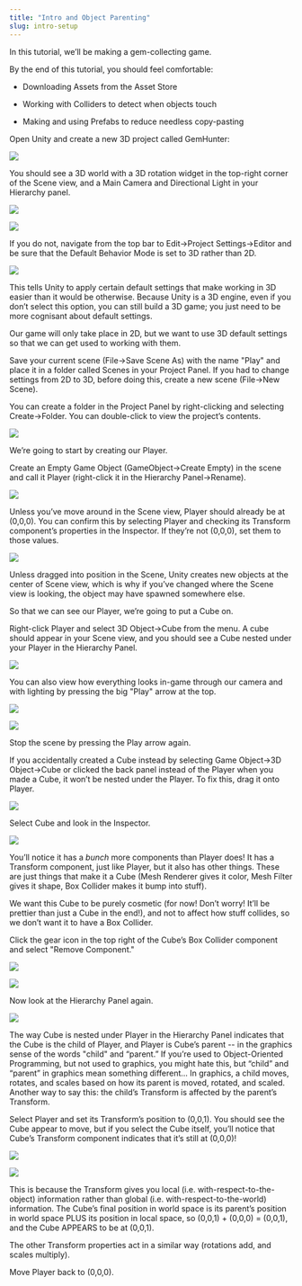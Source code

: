 ```yaml
---
title: "Intro and Object Parenting"
slug: intro-setup
---
```


In this tutorial, we’ll be making a gem-collecting game.

By the end of this tutorial, you should feel comfortable:

* Downloading Assets from the Asset Store

* Working with Colliders to detect when objects touch

* Making and using Prefabs to reduce needless copy-pasting

Open Unity and create a new 3D project called GemHunter:

![](../assets/image_0.png)

You should see a 3D world with a 3D rotation widget in the top-right corner of the Scene view, and a Main Camera and Directional Light in your Hierarchy panel.

![](../assets/image_1.png)

![](../assets/image_2.png)

If you do not, navigate from the top bar to Edit->Project Settings->Editor and be sure that the Default Behavior Mode is set to 3D rather than 2D.

![](../assets/image_3.png)

This tells Unity to apply certain default settings that make working in 3D easier than it would be otherwise.  Because Unity is a 3D engine, even if you don’t select this option, you can still build a 3D game; you just need to be more cognisant about default settings.

Our game will only take place in 2D, but we want to use 3D default settings so that we can get used to working with them.

Save your current scene (File->Save Scene As) with the name "Play" and place it in a folder called Scenes in your Project Panel.  If you had to change settings from 2D to 3D, before doing this, create a new scene (File->New Scene).

You can create a folder in the Project Panel by right-clicking and selecting Create->Folder.  You can double-click to view the project’s contents.

![](../assets/assets/image_4.png)

We’re going to start by creating our Player.

Create an Empty Game Object (GameObject->Create Empty) in the scene and call it Player (right-click it in the Hierarchy Panel->Rename).

![](../assets/image_5.png)

Unless you’ve move around in the Scene view, Player should already be at (0,0,0).  You can confirm this by selecting Player and checking its Transform component’s properties in the Inspector.  If they’re not (0,0,0), set them to those values.

![](../assets/image_6.png)

Unless dragged into position in the Scene, Unity creates new objects at the center of Scene view, which is why if you’ve changed where the Scene view is looking, the object may have spawned somewhere else.

So that we can see our Player, we’re going to put a Cube on.

Right-click Player and select 3D Object->Cube from the menu.  A cube should appear in your Scene view, and you should see a Cube nested under your Player in the Hierarchy Panel.

![](../assets/image_7.png)

You can also view how everything looks in-game through our camera and with lighting by pressing the big "Play" arrow at the top.

![](../assets/image_8.png)

![](../assets/image_9.png)

Stop the scene by pressing the Play arrow again.

If you accidentally created a Cube instead by selecting Game Object->3D Object->Cube or clicked the back panel instead of the Player when you made a Cube, it won’t be nested under the Player.  To fix this, drag it onto Player.

![](../assets/image_10.gif)

Select Cube and look in the Inspector.

![](../assets/image_11.png)

You’ll notice it has a *bunch* more components than Player does!  It has a Transform component, just like Player, but it also has other things.  These are just things that make it a Cube (Mesh Renderer gives it color, Mesh Filter gives it shape, Box Collider makes it bump into stuff).

We want this Cube to be purely cosmetic (for now!  Don’t worry!  It’ll be prettier than just a Cube in the end!), and not to affect how stuff collides, so we don’t want it to have a Box Collider.

Click the gear icon in the top right of the Cube’s Box Collider component and select "Remove Component."

![](../assets/image_12.png)

![](../assets/image_13.png)

Now look at the Hierarchy Panel again.

![](../assets/image_14.png)

The way Cube is nested under Player in the Hierarchy Panel indicates that the Cube is the child of Player, and Player is Cube’s parent -- in the graphics sense of the words "child" and “parent.”  If you’re used to Object-Oriented Programming, but not used to graphics, you might hate this, but “child” and “parent” in graphics mean something different...  In graphics, a child moves, rotates, and scales based on how its parent is moved, rotated, and scaled.  Another way to say this: the child’s Transform is affected by the parent’s Transform.

Select Player and set its Transform’s position to (0,0,1).  You should see the Cube appear to move, but if you select the Cube itself, you’ll notice that Cube’s Transform component indicates that it’s still at (0,0,0)!

![](../assets/image_15.png)

![](../assets/image_16.png)

This is because the Transform gives you local (i.e. with-respect-to-the-object) information rather than global (i.e. with-respect-to-the-world) information.  The Cube’s final position in world space is its parent’s position in world space PLUS its position in local space, so (0,0,1) + (0,0,0) = (0,0,1), and the Cube APPEARS to be at (0,0,1).

The other Transform properties act in a similar way (rotations add, and scales multiply).

Move Player back to (0,0,0).
